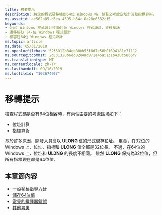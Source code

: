 ```yaml
---
title: 移轉提示
description: 將您的程式碼移植到64位 Windows 時，請務必考慮定址計算和指標算術。
ms.assetid: ae562a85-d6ea-4595-b54c-0a28e6532cf5
keywords:
- 64位 Windows 程式設計指南64位 Windows 程式設計，遷移秘訣
- 遷移秘訣 64-位 Windows 程式設計
- 相容性64位 Windows 程式設計
ms.topic: article
ms.date: 05/31/2018
ms.openlocfilehash: 5236012b84ee880b53f8d7e50b01694181e71112
ms.sourcegitcommit: 2d531328b6ed82d4ad971a45a5131b430c5866f7
ms.translationtype: MT
ms.contentlocale: zh-TW
ms.lasthandoff: 09/16/2019
ms.locfileid: "103674007"
---
```

# <a name="migration-tips"></a>移轉提示

檢查程式碼是否有64位相容時，有兩個主要的考慮區域如下：

-   位址計算
-   指標算術

基於許多原因，開發人員會以 **ULONG** 值的形式儲存位址。 畢竟，在32位的 Windows 上，位址、指標和 **ULONG** 值全都是32位長。 不過，在64位的 Windows 上，位址和 **ULONG** 的長度不相同。 雖然 **ULONG** 保持為32位值，但所有指標現在都是64位值。

## <a name="in-this-section"></a>本章節內容

-   [一般移植指導方針](general-porting-guidelines.md)
-   [儲存64位值](storing-a-64-bit-value.md)
-   [常見的編譯器錯誤](common-compiler-errors.md)
-   [其他考慮](additional-considerations.md)

 

 




